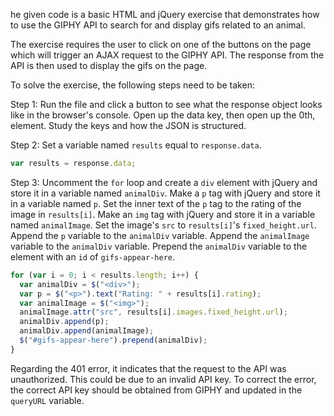 he given code is a basic HTML and jQuery exercise that demonstrates how to use the GIPHY API to search for and display gifs related to an animal.

The exercise requires the user to click on one of the buttons on the page which will trigger an AJAX request to the GIPHY API. The response from the API is then used to display the gifs on the page.

To solve the exercise, the following steps need to be taken:

Step 1: Run the file and click a button to see what the response object looks like in the browser's console. Open up the data key, then open up the 0th, element. Study the keys and how the JSON is structured.

Step 2: Set a variable named `results` equal to `response.data`.

```javascript
var results = response.data;

```

Step 3: Uncomment the `for` loop and create a `div` element with jQuery and store it in a variable named `animalDiv`. Make a `p` tag with jQuery and store it in a variable named `p`. Set the inner text of the `p` tag to the rating of the image in `results[i]`. Make an `img` tag with jQuery and store it in a variable named `animalImage`. Set the image's `src` to `results[i]`'s `fixed_height.url`. Append the `p` variable to the `animalDiv` variable. Append the `animalImage` variable to the `animalDiv` variable. Prepend the `animalDiv` variable to the element with an `id` of `gifs-appear-here`.

```javascript
for (var i = 0; i < results.length; i++) {
  var animalDiv = $("<div>");
  var p = $("<p>").text("Rating: " + results[i].rating);
  var animalImage = $("<img>");
  animalImage.attr("src", results[i].images.fixed_height.url);
  animalDiv.append(p);
  animalDiv.append(animalImage);
  $("#gifs-appear-here").prepend(animalDiv);
}

```

Regarding the 401 error, it indicates that the request to the API was unauthorized. This could be due to an invalid API key. To correct the error, the correct API key should be obtained from GIPHY and updated in the `queryURL` variable.